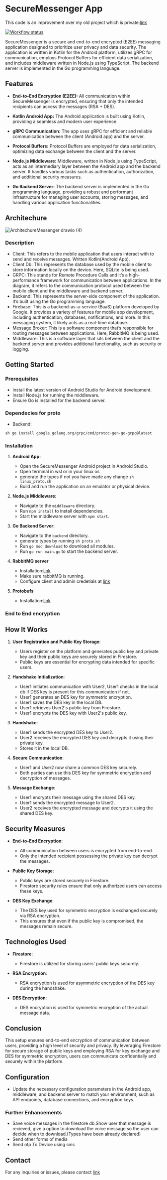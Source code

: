 # SecureMessenger App
This code is an improvement over my old project which is private:[link](https://github.com/fury-r/messenger)

[![Workflow status](https://github.com/fury-dev/erp/actions/workflows/actions.yaml/badge.svg?branch=master)](https://github.com/fury-dev/erp/actions/workflows/actions.yaml)


SecureMessenger is a secure and end-to-end encrypted (E2EE) messaging application designed to prioritize user privacy and data security. The application is written in Kotlin for the Android platform, utilizes gRPC for communication, employs Protocol Buffers for efficient data serialization, and includes middleware written in Node.js using TypeScript. The backend server is implemented in the Go programming language.

## Features

- **End-to-End Encryption (E2EE):** All communication within SecureMessenger is encrypted, ensuring that only the intended recipients can access the messages (RSA + DES).

- **Kotlin Android App:** The Android application is built using Kotlin, providing a seamless and modern user experience.

- **gRPC Communication:** The app uses gRPC for efficient and reliable communication between the client (Android app) and the server.

- **Protocol Buffers:** Protocol Buffers are employed for data serialization, optimizing data exchange between the client and the server.

- **Node.js Middleware:** Middleware, written in Node.js using TypeScript, acts as an intermediary layer between the Android app and the backend server. It handles various tasks such as authentication, authorization, and additional security measures.

- **Go Backend Server:** The backend server is implemented in the Go programming language, providing a robust and performant infrastructure for managing user accounts, storing messages, and handling various application functionalities.

## Architechure
![ArchitechureMessenger drawio (4)](https://github.com/fury-r/encrypted-messenger/assets/79844581/8928de14-1a11-4258-aa4a-7690aa6dc10d)

### Description
- Client: This refers to the mobile application that users interact with to send and receive messages. Written Kotlin(Android App).
- Client Db: This represents the database used by the mobile client to store information locally on the device. Here, SQLite is being used.
- GRPC: This stands for Remote Procedure Calls and it’s a high-performance framework for communication between applications. In the diagram, it  refers to the communication protocol used between the mobile client and the middleware and backend server.
- Backend: This represents the server-side component of the application. It’s built using the Go programming language.
- Firebase: This is a backend-as-a-service (BaaS) platform developed by Google. It provides a variety of features for mobile app development, including authentication, databases, notifications, and more. In this messaging system, it likely acts as a real-time database.
- Message Broker: This is a software component that’s responsible for routing messages between applications. Here, RabbitMQ is being used.
- Middleware: This is a software layer that sits between the client and the backend server and provides additional functionality, such as security or logging.


## Getting Started

### Prerequisites

- Install the latest version of Android Studio for Android development.
- Install Node.js for running the middleware.
- Ensure Go is installed for the backend server.

### Dependecies for proto
- Backend:

``sh
 go install google.golang.org/grpc/cmd/protoc-gen-go-grpc@latest
``



### Installation

1. **Android App:**
   - Open the SecureMessenger Android project in Android Studio.
   - Open terminal in wsl or in your linux os
   - generate the types if not you have made any change
   ``
      sh linux_proto.sh
   ``
   - Build and run the application on an emulator or physical device.

2. **Node.js Middleware:**
   - Navigate to the `middleware` directory.
   - Run `npm install` to install dependencies.
   - Start the middleware server with `npm start`.

3. **Go Backend Server:**
   - Navigate to the `backend` directory.
   - generate types by running `sh proto.sh`
   - Run    `go mod download` to download all modules.
   - Run `go run main.go` to start the backend server.
4. **RabbitMQ server**
   - Installation:[link](https://www.rabbitmq.com/docs/install-windows-manual)
   - Make sure rabbitMQ is running.
   - Configure client and admin credetials at [link](http://localhost:15672/)
4. **Protobufs**
   - Installation:[link](https://protobuf.dev/)

### End to End encryption
## How It Works

1. **User Registration and Public Key Storage**: 
    - Users register on the platform   and generates public key and private key and their public keys are securely stored in Firestore.
    - Public keys are essential for encrypting data intended for specific users.

2. **Handshake Initialization**: 
    - User1 initiates communication with User2, User1 checks in the local db if DES key is present for this communication if not.
    - User1 generates an DES key for symmetric encryption.
    - User1 saves the DES key in the local DB.
    - User1 retrieves User2's public key from Firestore.
    - User1 encrypts the DES key with User2's public key.

3. **Handshake**: 
    - User1 sends the encrypted DES key to User2.
    - User2 receives the encrypted DES key and decrypts it using their private key.
    - Stores it in the local DB.

4. **Secure Communication**:
    - User1 and User2 now share a common DES key securely.
    - Both parties can use this DES key for symmetric encryption and decryption of messages.

5. **Message Exchange**:
    - User1 encrypts their message using the shared DES key.
    - User1 sends the encrypted message to User2.
    - User2 receives the encrypted message and decrypts it using the shared DES key.


## Security Measures

- **End-to-End Encryption**: 
    - All communication between users is encrypted from end-to-end.
    - Only the intended recipient possessing the private key can decrypt the messages.

- **Public Key Storage**: 
    - Public keys are stored securely in Firestore.
    - Firestore security rules ensure that only authorized users can access these keys.

- **DES Key Exchange**: 
    - The DES key used for symmetric encryption is exchanged securely via RSA encryption.
    - This ensures that even if the public key is compromised, the messages remain secure.

## Technologies Used

- **Firestore**: 
    - Firestore is utilized for storing users' public keys securely.

- **RSA Encryption**: 
    - RSA encryption is used for asymmetric encryption of the DES key during the handshake.

- **DES Encryption**: 
    - DES encryption is used for symmetric encryption of the actual message data.



## Conclusion

This setup ensures end-to-end encryption of communication between users, providing a high level of security and privacy. By leveraging Firestore for secure storage of public keys and employing RSA for key exchange and DES for symmetric encryption, users can communicate confidentially and securely within the platform.
## Configuration

- Update the necessary configuration parameters in the Android app, middleware, and backend server to match your environment, such as API endpoints, database connections, and encryption keys.


### Further Enhancements

- Save voice messages in the firestore db.Show user that message is recieved, give a option to download the voice message so the user can decide when to download.(Types have been already declared)
- Send other forms of media
- Send otp To Device using sms

## Contact

For any inquiries or issues, please contact [link](https://github.com/fury-r)
